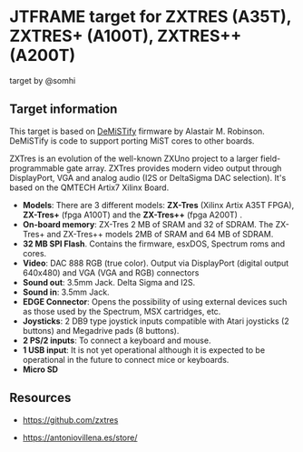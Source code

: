# JTFRAME target for ZXTRES (A35T), ZXTRES+ (A100T), ZXTRES++ (A200T)

target by @somhi

## Target information

This target is based on [DeMiSTify](https://github.com/robinsonb5/DeMiSTify) firmware by Alastair M. Robinson. DeMiSTify is code to support porting MiST cores to other boards. 

ZXTres is an evolution of the well-known ZXUno project to a larger field-programmable gate array. ZXTres provides modern video output through DisplayPort, VGA and analog audio (I2S or DeltaSigma DAC selection). It's based on the QMTECH Artix7 Xilinx Board.

- **Models**: There are 3 different models: **ZX-Tres** (Xilinx Artix A35T FPGA), **ZX-Tres+** (fpga A100T) and the **ZX-Tres++** (fpga A200T) .
- **On-board memory**: ZX-Tres 2 MB of SRAM and 32 of SDRAM. The ZX-Tres+ and ZX-Tres++ models 2MB of SRAM and 64 MB of SDRAM.
- **32 MB SPI Flash**. Contains the firmware, esxDOS, Spectrum roms and cores.
- **Video**: DAC 888 RGB (true color). Output via DisplayPort (digital output 640x480) and VGA (VGA and RGB) connectors
- **Sound out**: 3.5mm Jack. Delta Sigma and I2S.
- **Sound in**: 3.5mm Jack.
- **EDGE Connector**: Opens the possibility of using external devices such as those used by the Spectrum, MSX cartridges, etc.
- **Joysticks**: 2 DB9 type joystick inputs compatible with Atari joysticks (2 buttons) and Megadrive pads (8 buttons).
- **2 PS/2 inputs**: To connect a keyboard and mouse.
- **1 USB input**: It is not yet operational although it is expected to be operational in the future to connect mice or keyboards.
- **Micro SD**

## Resources

* https://github.com/zxtres

* https://antoniovillena.es/store/

